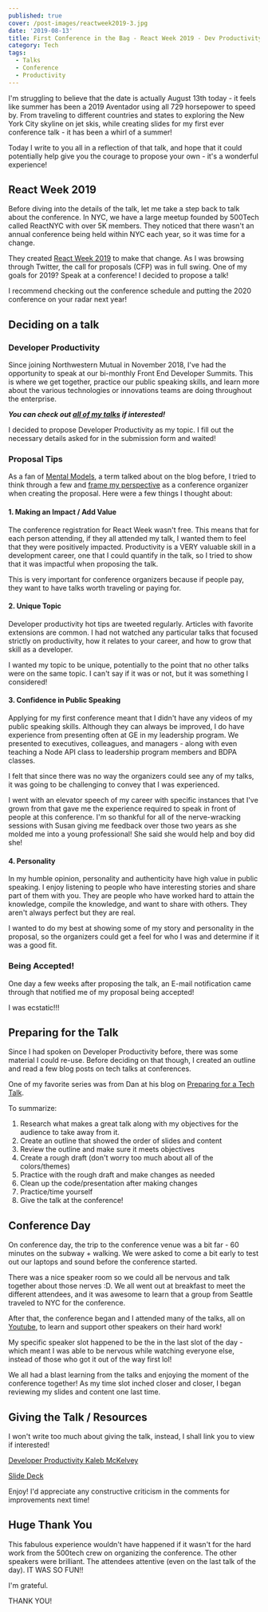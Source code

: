 ```yaml
---
published: true
cover: /post-images/reactweek2019-3.jpg
date: '2019-08-13'
title: First Conference in the Bag - React Week 2019 - Dev Productivity!
category: Tech
tags:
  - Talks
  - Conference
  - Productivity
---
```

I'm struggling to believe that the date is actually August 13th today - it feels like summer has been a 2019 Aventador using all 729 horsepower to speed by. From traveling to different countries and states to exploring the New York City skyline on jet skis, while creating slides for my first ever conference talk - it has been a whirl of a summer!
 
Today I write to you all in a reflection of that talk, and hope that it could potentially help give you the courage to propose your own - it's a wonderful experience!
 
## React Week 2019
 
Before diving into the details of the talk, let me take a step back to talk about the conference. In NYC, we have a large meetup founded by 500Tech called ReactNYC with over 5K members. They noticed that there wasn't an annual conference being held within NYC each year, so it was time for a change.
 
They created [React Week 2019](https://reactweek.nyc/) to make that change. As I was browsing through Twitter, the call for proposals (CFP) was in full swing. One of my goals for 2019? Speak at a conference! I decided to propose a talk!
 
I recommend checking out the conference schedule and putting the 2020 conference on your radar next year!
 
## Deciding on a talk
 
### Developer Productivity
Since joining Northwestern Mutual in November 2018, I've had the opportunity to speak at our bi-monthly Front End Developer Summits. This is where we get together, practice our public speaking skills, and learn more about the various technologies or innovations teams are doing throughout the enterprise.
 
***You can check out [all of my talks](https://www.kalebmckelvey.com/professional/talks/) if interested!***
 
I decided to propose Developer Productivity as my topic. I fill out the necessary details asked for in the submission form and waited!
 
### Proposal Tips
 
As a fan of [Mental Models](https://www.mentalmodeldictionary.com/), a term talked about on the blog before, I tried to think through a few and [frame my perspective](https://www.mentalmodeldictionary.com/mental-model/-LlakKd_yEDg4WjROdMY) as a conference organizer when creating the proposal. Here were a few things I thought about:
 
#### 1. Making an Impact / Add Value
 
The conference registration for React Week wasn't free. This means that for each person attending, if they all attended my talk, I wanted them to feel that they were positively impacted. Productivity is a VERY valuable skill in a development career, one that I could quantify in the talk, so I tried to show that it was impactful when proposing the talk. 
 
This is very important for conference organizers because if people pay, they want to have talks worth traveling or paying for. 
 
#### 2. Unique Topic
 
Developer productivity hot tips are tweeted regularly. Articles with favorite extensions are common. I had not watched any particular talks that focused strictly on productivity, how it relates to your career, and how to grow that skill as a developer.
 
I wanted my topic to be unique, potentially to the point that no other talks were on the same topic. I can't say if it was or not, but it was something I considered!
 
 
#### 3. Confidence in Public Speaking
 
Applying for my first conference meant that I didn't have any videos of my public speaking skills. Although they can always be improved, I do have experience from presenting often at GE in my leadership program. We presented to executives, colleagues, and managers - along with even teaching a Node API class to leadership program members and BDPA classes.
 
I felt that since there was no way the organizers could see any of my talks, it was going to be challenging to convey that I was experienced. 
 
I went with an elevator speech of my career with specific instances that I've grown from that gave me the experience required to speak in front of people at this conference. I'm so thankful for all of the nerve-wracking sessions with Susan giving me feedback over those two years as she molded me into a young professional! She said she would help and boy did she!
 
#### 4. Personality
 
In my humble opinion, personality and authenticity have high value in public speaking. I enjoy listening to people who have interesting stories and share part of them with you. They are people who have worked hard to attain the knowledge, compile the knowledge, and want to share with others. They aren't always perfect but they are real. 
 
I wanted to do my best at showing some of my story and personality in the proposal, so the organizers could get a feel for who I was and determine if it was a good fit.
 
### Being Accepted!
 
One day a few weeks after proposing the talk, an E-mail notification came through that notified me of my proposal being accepted!
 
I was ecstatic!!!
 
## Preparing for the Talk
 
Since I had spoken on Developer Productivity before, there was some material I could re-use. Before deciding on that though, I created an outline and read a few blog posts on tech talks at conferences.
 
One of my favorite series was from Dan at his blog on [Preparing for a Tech Talk](https://overreacted.io/preparing-for-tech-talk-part-1-motivation/).
 
To summarize:
 
1. Research what makes a great talk along with my objectives for the audience to take away from it. 
1. Create an outline that showed the order of slides and content
1. Review the outline and make sure it meets objectives
1. Create a rough draft (don't worry too much about all of the colors/themes)
1. Practice with the rough draft and make changes as needed
1. Clean up the code/presentation after making changes
1. Practice/time yourself
1. Give the talk at the conference!
 
## Conference Day
 
On conference day, the trip to the conference venue was a bit far - 60 minutes on the subway + walking. We were asked to come a bit early to test out our laptops and sound before the conference started.
 
There was a nice speaker room so we could all be nervous and talk together about those nerves :D. We all went out at breakfast to meet the different attendees, and it was awesome to learn that a group from Seattle traveled to NYC for the conference. 
 
After that, the conference began and I attended many of the talks, all on [Youtube](https://www.youtube.com/channel/UCiUiZNrYUzTVXkXv153LwRg), to learn and support other speakers on their hard work!
 
My specific speaker slot happened to be the in the last slot of the day - which meant I was able to be nervous while watching everyone else, instead of those who got it out of the way first lol! 
 
We all had a blast learning from the talks and enjoying the moment of the conference together! As my time slot inched closer and closer, I began reviewing my slides and content one last time.
 
## Giving the Talk / Resources
 
I won't write too much about giving the talk, instead, I shall link you to view if interested!
 
[Developer Productivity Kaleb McKelvey](https://www.youtube.com/watch?v=sRluD6EObOo&feature=youtu.be)
 
[Slide Deck](https://km-dev-productivity.netlify.com/0)
 
Enjoy! I'd appreciate any constructive criticism in the comments for improvements next time!
 
## Huge Thank You
 
This fabulous experience wouldn't have happened if it wasn't for the hard work from the 500tech crew on organizing the conference. The other speakers were brilliant. The attendees attentive (even on the last talk of the day). IT WAS SO FUN!!
 
I'm grateful.
 
THANK YOU!
 
 
 
 
 
 
 
 
 
 
 
 
 
 
 
 
 
 
 
 
 
 
 
 
 
 
 
 
 
 
 
 
 
 
 
 
 
 
 
 
 
 
